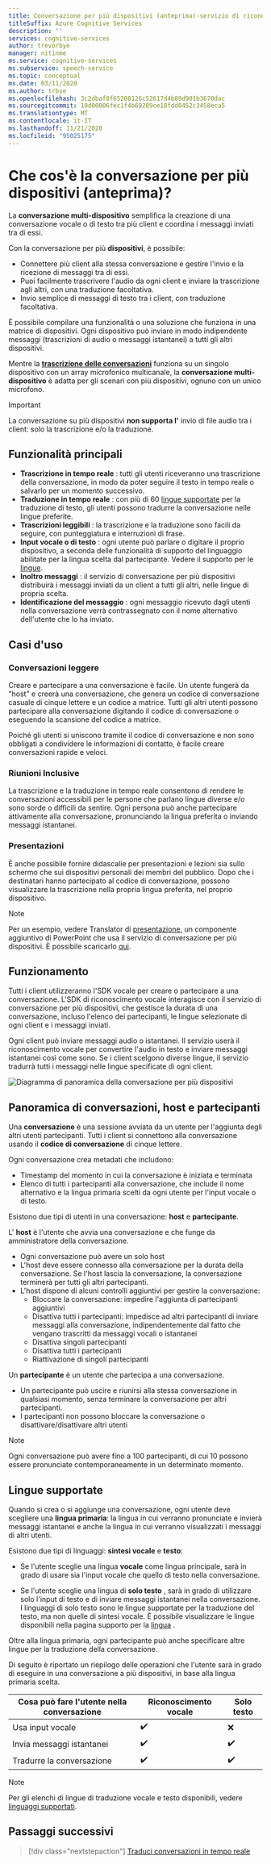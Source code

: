 ```yaml
---
title: Conversazione per più dispositivi (anteprima)-servizio di riconoscimento vocale
titleSuffix: Azure Cognitive Services
description: ''
services: cognitive-services
author: trevorbye
manager: nitinme
ms.service: cognitive-services
ms.subservice: speech-service
ms.topic: conceptual
ms.date: 03/11/2020
ms.author: trbye
ms.openlocfilehash: 3c2dbaf8f65208126c52617d4b89d901b3670dac
ms.sourcegitcommit: 10d00006fec1f4b69289ce18fdd0452c3458eca5
ms.translationtype: MT
ms.contentlocale: it-IT
ms.lasthandoff: 11/21/2020
ms.locfileid: "95025175"
---
```

# <a name="what-is-multi-device-conversation-preview"></a>Che cos'è la conversazione per più dispositivi (anteprima)?

La **conversazione multi-dispositivo** semplifica la creazione di una conversazione vocale o di testo tra più client e coordina i messaggi inviati tra di essi.

Con la conversazione per più **dispositivi**, è possibile:

- Connettere più client alla stessa conversazione e gestire l'invio e la ricezione di messaggi tra di essi.
- Puoi facilmente trascrivere l'audio da ogni client e inviare la trascrizione agli altri, con una traduzione facoltativa.
- Invio semplice di messaggi di testo tra i client, con traduzione facoltativa.

È possibile compilare una funzionalità o una soluzione che funziona in una matrice di dispositivi. Ogni dispositivo può inviare in modo indipendente messaggi (trascrizioni di audio o messaggi istantanei) a tutti gli altri dispositivi.

Mentre la [**trascrizione delle conversazioni**](conversation-transcription.md) funziona su un singolo dispositivo con un array microfonico multicanale, la **conversazione multi-dispositivo** è adatta per gli scenari con più dispositivi, ognuno con un unico microfono.

>[!IMPORTANT]
> La conversazione su più dispositivi **non supporta l'** invio di file audio tra i client: solo la trascrizione e/o la traduzione.

## <a name="key-features"></a>Funzionalità principali

- **Trascrizione in tempo reale** : tutti gli utenti riceveranno una trascrizione della conversazione, in modo da poter seguire il testo in tempo reale o salvarlo per un momento successivo.
- **Traduzione in tempo reale** : con più di 60 [lingue supportate](language-support.md#text-languages) per la traduzione di testo, gli utenti possono tradurre la conversazione nelle lingue preferite.
- **Trascrizioni leggibili** : la trascrizione e la traduzione sono facili da seguire, con punteggiatura e interruzioni di frase.
- **Input vocale o di testo** : ogni utente può parlare o digitare il proprio dispositivo, a seconda delle funzionalità di supporto del linguaggio abilitate per la lingua scelta dal partecipante. Vedere il supporto per le [lingue](language-support.md#speech-to-text).
- **Inoltro messaggi** : il servizio di conversazione per più dispositivi distribuirà i messaggi inviati da un client a tutti gli altri, nelle lingue di propria scelta.
- **Identificazione del messaggio** : ogni messaggio ricevuto dagli utenti nella conversazione verrà contrassegnato con il nome alternativo dell'utente che lo ha inviato.

## <a name="use-cases"></a>Casi d'uso

### <a name="lightweight-conversations"></a>Conversazioni leggere

Creare e partecipare a una conversazione è facile. Un utente fungerà da "host" e creerà una conversazione, che genera un codice di conversazione casuale di cinque lettere e un codice a matrice. Tutti gli altri utenti possono partecipare alla conversazione digitando il codice di conversazione o eseguendo la scansione del codice a matrice. 

Poiché gli utenti si uniscono tramite il codice di conversazione e non sono obbligati a condividere le informazioni di contatto, è facile creare conversazioni rapide e veloci.

### <a name="inclusive-meetings"></a>Riunioni Inclusive

La trascrizione e la traduzione in tempo reale consentono di rendere le conversazioni accessibili per le persone che parlano lingue diverse e/o sono sorde o difficili da sentire. Ogni persona può anche partecipare attivamente alla conversazione, pronunciando la lingua preferita o inviando messaggi istantanei.

### <a name="presentations"></a>Presentazioni

È anche possibile fornire didascalie per presentazioni e lezioni sia sullo schermo che sui dispositivi personali dei membri del pubblico. Dopo che i destinatari hanno partecipato al codice di conversazione, possono visualizzare la trascrizione nella propria lingua preferita, nel proprio dispositivo.

> [!NOTE]
> Per un esempio, vedere Translator di [presentazione](https://www.microsoft.com/translator/apps/presentation-translator/), un componente aggiuntivo di PowerPoint che usa il servizio di conversazione per più dispositivi. È possibile scaricarlo [qui](https://download.cnet.com/s/powerpoint-add-in/).

## <a name="how-it-works"></a>Funzionamento

Tutti i client utilizzeranno l'SDK vocale per creare o partecipare a una conversazione. L'SDK di riconoscimento vocale interagisce con il servizio di conversazione per più dispositivi, che gestisce la durata di una conversazione, incluso l'elenco dei partecipanti, le lingue selezionate di ogni client e i messaggi inviati.  

Ogni client può inviare messaggi audio o istantanei. Il servizio userà il riconoscimento vocale per convertire l'audio in testo e inviare messaggi istantanei così come sono. Se i client scelgono diverse lingue, il servizio tradurrà tutti i messaggi nelle lingue specificate di ogni client.

![Diagramma di panoramica della conversazione per più dispositivi](media/scenarios/multi-device-conversation.png)

## <a name="overview-of-conversation-host-and-participant"></a>Panoramica di conversazioni, host e partecipanti

Una **conversazione** è una sessione avviata da un utente per l'aggiunta degli altri utenti partecipanti. Tutti i client si connettono alla conversazione usando il **codice di conversazione** di cinque lettere.

Ogni conversazione crea metadati che includono:
-    Timestamp del momento in cui la conversazione è iniziata e terminata
-    Elenco di tutti i partecipanti alla conversazione, che include il nome alternativo e la lingua primaria scelti da ogni utente per l'input vocale o di testo.


Esistono due tipi di utenti in una conversazione:  **host** e **partecipante**.

L' **host** è l'utente che avvia una conversazione e che funge da amministratore della conversazione.
- Ogni conversazione può avere un solo host
- L'host deve essere connesso alla conversazione per la durata della conversazione. Se l'host lascia la conversazione, la conversazione terminerà per tutti gli altri partecipanti.
- L'host dispone di alcuni controlli aggiuntivi per gestire la conversazione: 
    - Bloccare la conversazione: impedire l'aggiunta di partecipanti aggiuntivi
    - Disattiva tutti i partecipanti: impedisce ad altri partecipanti di inviare messaggi alla conversazione, indipendentemente dal fatto che vengano trascritti da messaggi vocali o istantanei
    - Disattiva singoli partecipanti
    - Disattiva tutti i partecipanti
    - Riattivazione di singoli partecipanti

Un **partecipante** è un utente che partecipa a una conversazione.
- Un partecipante può uscire e riunirsi alla stessa conversazione in qualsiasi momento, senza terminare la conversazione per altri partecipanti.
- I partecipanti non possono bloccare la conversazione o disattivare/disattivare altri utenti

> [!NOTE]
> Ogni conversazione può avere fino a 100 partecipanti, di cui 10 possono essere pronunciate contemporaneamente in un determinato momento.

## <a name="language-support"></a>Lingue supportate

Quando si crea o si aggiunge una conversazione, ogni utente deve scegliere una **lingua primaria**: la lingua in cui verranno pronunciate e invierà messaggi istantanei e anche la lingua in cui verranno visualizzati i messaggi di altri utenti.

Esistono due tipi di linguaggi: **sintesi vocale** e **testo**:
- Se l'utente sceglie una lingua **vocale** come lingua principale, sarà in grado di usare sia l'input vocale che quello di testo nella conversazione.

- Se l'utente sceglie una lingua di **solo testo** , sarà in grado di utilizzare solo l'input di testo e di inviare messaggi istantanei nella conversazione. I linguaggi di solo testo sono le lingue supportate per la traduzione del testo, ma non quelle di sintesi vocale. È possibile visualizzare le lingue disponibili nella pagina supporto per la [lingua](./language-support.md) .

Oltre alla lingua primaria, ogni partecipante può anche specificare altre lingue per la traduzione della conversazione.

Di seguito è riportato un riepilogo delle operazioni che l'utente sarà in grado di eseguire in una conversazione a più dispositivi, in base alla lingua primaria scelta.


| Cosa può fare l'utente nella conversazione | Riconoscimento vocale | Solo testo |
|-----------------------------------|----------------|------|
| Usa input vocale | ✔️ | ❌ |
| Invia messaggi istantanei | ✔️ | ✔️ |
| Tradurre la conversazione | ✔️ | ✔️ |

> [!NOTE]
> Per gli elenchi di lingue di traduzione vocale e testo disponibili, vedere [linguaggi supportati](./language-support.md).



## <a name="next-steps"></a>Passaggi successivi

> [!div class="nextstepaction"]
> [Traduci conversazioni in tempo reale](quickstarts/multi-device-conversation.md)